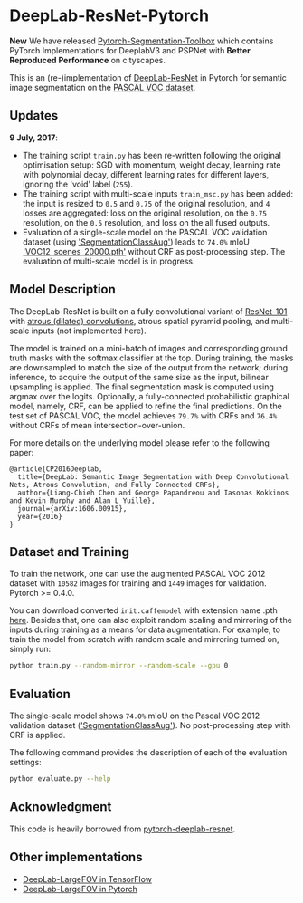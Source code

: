 # DeepLab-ResNet-Pytorch

**New** We have released [Pytorch-Segmentation-Toolbox](https://github.com/speedinghzl/pytorch-segmentation-toolbox) which contains PyTorch Implementations for DeeplabV3 and PSPNet with **Better Reproduced Performance** on cityscapes.

This is an (re-)implementation of [DeepLab-ResNet](http://liangchiehchen.com/projects/DeepLabv2_resnet.html) in Pytorch for semantic image segmentation on the [PASCAL VOC dataset](http://host.robots.ox.ac.uk/pascal/VOC/).

## Updates

**9 July, 2017**:
* The training script `train.py` has been re-written following the original optimisation setup: SGD with momentum, weight decay, learning rate with polynomial decay, different learning rates for different layers, ignoring the 'void' label (<code>255</code>).
* The training script with multi-scale inputs `train_msc.py` has been added: the input is resized to <code>0.5</code> and <code>0.75</code> of the original resolution, and <code>4</code> losses are aggregated: loss on the original resolution, on the <code>0.75</code> resolution, on the <code>0.5</code> resolution, and loss on the all fused outputs.
* Evaluation of a single-scale model on the PASCAL VOC validation dataset (using ['SegmentationClassAug'](https://www.dropbox.com/s/oeu149j8qtbs1x0/SegmentationClassAug.zip?dl=0)) leads to <code>74.0%</code> mIoU ['VOC12_scenes_20000.pth'](https://pan.baidu.com/s/1bP52R8) without CRF as post-processing step. The evaluation of multi-scale model is in progress.


## Model Description

The DeepLab-ResNet is built on a fully convolutional variant of [ResNet-101](https://github.com/KaimingHe/deep-residual-networks) with [atrous (dilated) convolutions](https://github.com/fyu/dilation), atrous spatial pyramid pooling, and multi-scale inputs (not implemented here).

The model is trained on a mini-batch of images and corresponding ground truth masks with the softmax classifier at the top. During training, the masks are downsampled to match the size of the output from the network; during inference, to acquire the output of the same size as the input, bilinear upsampling is applied. The final segmentation mask is computed using argmax over the logits.
Optionally, a fully-connected probabilistic graphical model, namely, CRF, can be applied to refine the final predictions.
On the test set of PASCAL VOC, the model achieves <code>79.7%</code> with CRFs and <code>76.4%</code> without CRFs of mean intersection-over-union.

For more details on the underlying model please refer to the following paper:


    @article{CP2016Deeplab,
      title={DeepLab: Semantic Image Segmentation with Deep Convolutional Nets, Atrous Convolution, and Fully Connected CRFs},
      author={Liang-Chieh Chen and George Papandreou and Iasonas Kokkinos and Kevin Murphy and Alan L Yuille},
      journal={arXiv:1606.00915},
      year={2016}
    }
    
## Dataset and Training

To train the network, one can use the augmented PASCAL VOC 2012 dataset with <code>10582</code> images for training and <code>1449</code> images for validation. Pytorch >= 0.4.0.

You can download converted `init.caffemodel` with extension name .pth [here](https://drive.google.com/open?id=0BxhUwxvLPO7TVFJQU1dwbXhHdEk). Besides that, one can also exploit random scaling and mirroring of the inputs during training as a means for data augmentation. For example, to train the model from scratch with random scale and mirroring turned on, simply run:
```bash
python train.py --random-mirror --random-scale --gpu 0
```

## Evaluation

The single-scale model shows <code>74.0%</code> mIoU on the Pascal VOC 2012 validation dataset (['SegmentationClassAug'](https://www.dropbox.com/s/oeu149j8qtbs1x0/SegmentationClassAug.zip?dl=0)). No post-processing step with CRF is applied.

The following command provides the description of each of the evaluation settings:
```bash
python evaluate.py --help
```

## Acknowledgment
This code is heavily borrowed from [pytorch-deeplab-resnet](https://github.com/isht7/pytorch-deeplab-resnet).

## Other implementations
* [DeepLab-LargeFOV in TensorFlow](https://github.com/DrSleep/tensorflow-deeplab-lfov)
* [DeepLab-LargeFOV in Pytorch](https://github.com/isht7/pytorch-deeplab-resnet)


